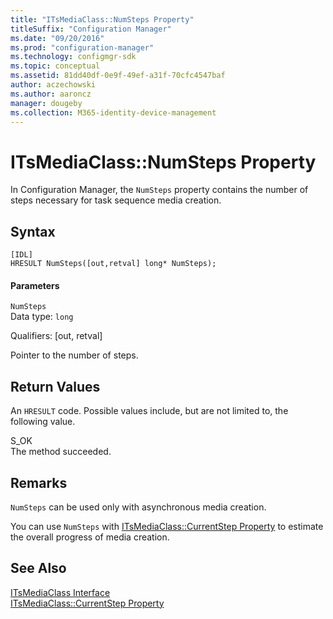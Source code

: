 ```yaml
---
title: "ITsMediaClass::NumSteps Property"
titleSuffix: "Configuration Manager"
ms.date: "09/20/2016"
ms.prod: "configuration-manager"
ms.technology: configmgr-sdk
ms.topic: conceptual
ms.assetid: 81dd40df-0e9f-49ef-a31f-70cfc4547baf
author: aczechowski
ms.author: aaroncz
manager: dougeby
ms.collection: M365-identity-device-management
---
```

# ITsMediaClass::NumSteps Property
In Configuration Manager, the `NumSteps` property contains the number of steps necessary for task sequence media creation.  

## Syntax  

```  
[IDL]  
HRESULT NumSteps([out,retval] long* NumSteps);  
```  

#### Parameters  
 `NumSteps`  
 Data type: `long`  

 Qualifiers: [out, retval]  

 Pointer to the number of steps.  

## Return Values  
 An `HRESULT` code. Possible values include, but are not limited to, the following value.  

 S_OK  
 The method succeeded.  

## Remarks  
 `NumSteps` can be used only with asynchronous media creation.  

 You can use `NumSteps` with [ITsMediaClass::CurrentStep Property](../../../develop/reference/misc/itsmediaclass--currentstep-property.md) to estimate the overall progress of media creation.  

## See Also  
 [ITsMediaClass Interface](../../../develop/reference/misc/itsmediaclass-interface.md)   
 [ITsMediaClass::CurrentStep Property](../../../develop/reference/misc/itsmediaclass--currentstep-property.md)
